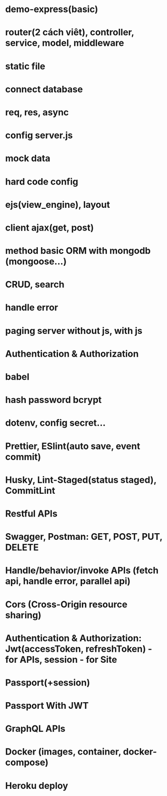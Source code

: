 # demo-express(basic)
# router(2 cách viêt), controller, service, model, middleware
# static file
# connect database
# req, res, async
# config server.js
# mock data
# hard code config
# ejs(view_engine), layout
# client ajax(get, post)
# method basic ORM with mongodb (mongoose...)
# CRUD, search
# handle error
# paging server without js, with js
# Authentication & Authorization


# babel
# hash password bcrypt
# dotenv, config secret...
# Prettier, ESlint(auto save, event commit)
# Husky, Lint-Staged(status staged), CommitLint
# Restful APIs
# Swagger, Postman: GET, POST, PUT, DELETE
# Handle/behavior/invoke APIs (fetch api, handle error, parallel api)
# Cors (Cross-Origin resource sharing)
# Authentication & Authorization: Jwt(accessToken, refreshToken) - for APIs, session - for Site
# Passport(+session)
# Passport With JWT
# GraphQL APIs
# Docker (images, container, docker-compose)
# Heroku deploy

